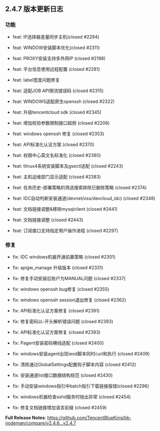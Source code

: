 
## 2.4.7 版本更新日志 

### 功能


- feat: IP选择器差量同步主机(closed #2294)

- feat: WINDOW安装脚本优化(closed #2311)

- feat: PROXY安装支持多外网IP (closed #2198)

- feat: 平台信息使用远程配置 (closed #2281)

- feat: label宽度问题修复

- feat: 适配JOB API限流错误码 (closed #2315)

- feat: WINDOWS适配原生openssh (closed #2322)

- feat: 升级tencentcloud sdk (closed #2345)

- feat: 增加校验参数限制接口超频 (closed #2206)

- feat: windows openssh 修复 (closed #2353)

- feat: API标准化认证方案 (closed #2370)

- feat: 权限中心英文名标准化 (closed #2380)

- feat: tlinux4系统安装脚本及gsectl适配 (closed #2243)

- feat: 主机运维部门显示适配 (closed #2383)

- feat: 任务历史-部署策略的筛选搜索排除已删除策略 (closed #2374)

- feat: IDC自动判断安装通道(devnet/oss/devcloud_idc) (closed #2348)

- feat: 文档链接调整&移除mysqlclient (closed #2441)

- feat: 文档链接调整 (closed #2443)

- feat: 订阅接口支持指定用户操作进程 (closed #2297)


### 修复

- fix: IDC windows机器开通前置策略 (closed #2301)

- fix: apigw_manage 升级版本 (closed #2331)

- fix: 修复手动安装后账户为MANUAL问题 (closed #2337)

- fix: windows openssh bug修复 (closed #2355)

- fix: windows openssh session退出修复 (closed #2362)

- fix: API标准化认证方案修复 (closed #2391)

- fix: 修复密码以-开头解析错误问题 (closed #2393)

- fix: API标准化认证方案修复 (closed #2393)

- fix: Pagent安装密码横线适配 (closed #2400)

- fix: windows安装agent出现ieod脚本同时curl和执行 (closed #2409)

- fix: 清除通过GlobalSettings配置钩子脚本内容 (closed #2412)

- fix: 安装通道list接口数据结构规范 (closed #2430)

- fix: 手动安装windows指引中batch指引下载链接报错(closed #2296)

- fix: windows机器检查sshd服务时抛出异常 (closed #2454)

- fix: 修复文档链接增加语言前缀 (closed #2459)



**Full Release Notes**: https://github.com/TencentBlueKing/bk-nodeman/compare/v2.4.6...v2.4.7

